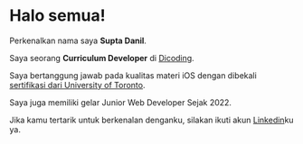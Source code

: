 # Halo semua! 

Perkenalkan nama saya **Supta Danil**.<br>

Saya seorang **Curriculum Developer** di [Dicoding](https://www.dicoding.com/).<br>

Saya bertanggung jawab pada kualitas materi iOS dengan dibekali [sertifikasi dari University of Toronto](https://www.coursera.org/account/accomplishments/specialization/CLKJD8XBXJ3M).<br>

Saya juga memiliki gelar Junior Web Developer Sejak 2022.<br>

Jika kamu tertarik untuk berkenalan denganku, silakan ikuti akun [Linkedin](https://www.linkedin.com/in/supta-danil/)ku ya.
